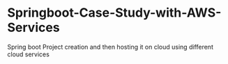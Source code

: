 # Springboot-Case-Study-with-AWS-Services
Spring boot Project creation and then hosting it on cloud using different cloud services
